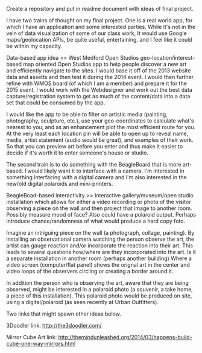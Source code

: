 Create a repository and put in readme document with ideas of final project.

I have two trains of thought on my final project. One is a real world app, for which I have an application and some interested parties.  While it's not in the vein of data visualization of some of our class work, It would use Google maps/geolocation APIs, be quite useful, entertaining, and I feel like it could be within my capacity.  

Data-based app idea >> West Medford Open Studios geo-location/interest-based map oriented Open Studios app to help people discover a new art and efficiently navigate to the sites. I would base it off of the 2013 website data and assetts and then test it during the 2014 event.  I would then further refine with WMOS board (of which I am a member) and prepare it for the 2015 event.  I would work with the Webdesigner and work out the best data capture/registration system to get as much of the content/data into a data set that could be consumed by the app.

I would like the app to be able to filter on artistic media (painting, photography, sculpture, etc.), use your geo-coordinates to calculate what's nearest to you, and as an enhancement plot the most efficient route for you. At the very least each location pin will be able to open up to reveal name, media, artist statement (audio would be great), and examples of their work.  So that you can preview art before you enter and thus make it easier to decide if it's worth it to enter someone's house or studio.

The second train is to do something with the BeagleBoard that is more art-based.  I would likely want it to interface with a camera. I'm interested in something interfacing with a digital camera and i'm also interested in the new/old digital polaroids and mini-printers.

BeagleBoad-based interactivity >> Interactive gallery/museum/open studio installation which allows for either a video recording or photo of the visitor observing a piece on the wall and then project that image to another room.  Possibly measure mood of face?  Also could have a polaroid output.  Perhaps introduce chance/randomness of what would produce a hard copy foto.

Imagine an intriguing piece on the wall (a photograph, collage, painting).  By installing an observational camera watching the person observe the art, the artist can gauge reaction and/or incorporate the reaction into their art.  This leads to several questions how/where are they incorporated into the art.  Is it a separate installation in another room (perhaps another building) Where a video screen (computer/flat panel) shows the orignal art in the center and video loops of the observers circling or creating a border around it.  

In addition the person who is observing the art, aware that they are being observed, might be interested in a polaroid photo (a souvenir, a take home, a piece of this installation). This polaroid photo would be produced on site, using a digital/polaroid (as seen recently at Urban Outfitters).


Two links that might spawn other ideas below.

3Doodler link: http://the3doodler.com/

Mirror Cube Art link: http://themindunleashed.org/2014/03/happens-build-cube-one-way-mirrors.html